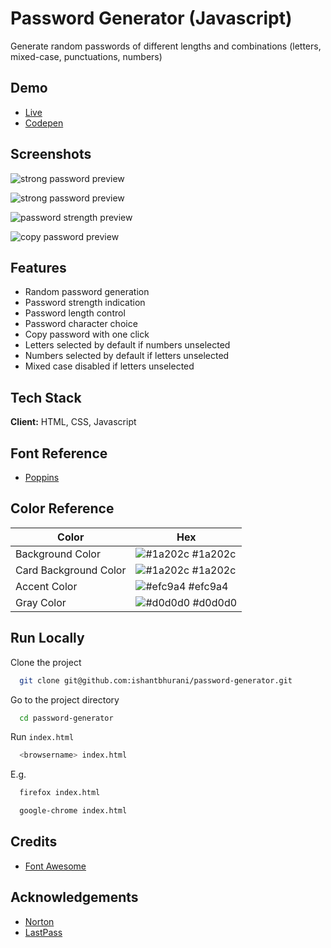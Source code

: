 
# Password Generator (Javascript)

Generate random passwords of different lengths and combinations (letters, mixed-case, punctuations, numbers)


## Demo

- [Live](https://ishantbhurani.github.io/password-generator/)
- [Codepen](https://codepen.io/ivanshaunt/full/VwppmxB)


## Screenshots

![strong password preview](https://user-images.githubusercontent.com/67356291/128504252-420b1a2a-93ca-4242-b828-07b781490ad7.png)

![strong password preview](https://user-images.githubusercontent.com/67356291/128504536-0770f573-97b8-4b5c-8054-e7daed6f17d6.png)

![password strength preview](https://user-images.githubusercontent.com/67356291/128504652-ccb62589-faa6-49cb-94bd-43f687cdf89d.png)

![copy password preview](https://user-images.githubusercontent.com/67356291/128504773-1cb20de0-7b84-4b56-80d9-31eb248e8bbc.png)
  
  
## Features

- Random password generation
- Password strength indication
- Password length control
- Password character choice
- Copy password with one click
- Letters selected by default if numbers unselected
- Numbers selected by default if letters unselected
- Mixed case disabled if letters unselected


## Tech Stack

**Client:** HTML, CSS, Javascript

## Font Reference

- [Poppins](https://fonts.google.com/specimen/Poppins)

## Color Reference

| Color             | Hex                                                                |
| ----------------- | ------------------------------------------------------------------ |
| Background Color | ![#1a202c](https://via.placeholder.com/10/1a202c?text=+) #1a202c |
| Card Background Color | ![#1a202c](https://via.placeholder.com/10/1a202c?text=+) #1a202c |
| Accent Color | ![#efc9a4](https://via.placeholder.com/10/efc9a4?text=+) #efc9a4 |
| Gray Color | ![#d0d0d0](https://via.placeholder.com/10/d0d0d0?text=+) #d0d0d0 |


## Run Locally

Clone the project

```bash
  git clone git@github.com:ishantbhurani/password-generator.git
```

Go to the project directory

```bash
  cd password-generator
```

Run `index.html`
```bash
  <browsername> index.html
```
E.g.
```bash
  firefox index.html
```

```bash
  google-chrome index.html
```

  ## Credits
 - [Font Awesome](https://fontawesome.com/)

## Acknowledgements
 - [Norton](https://my.norton.com/extspa/passwordmanager?path=pwd-gen)
 - [LastPass](https://www.lastpass.com/features/password-generator)

